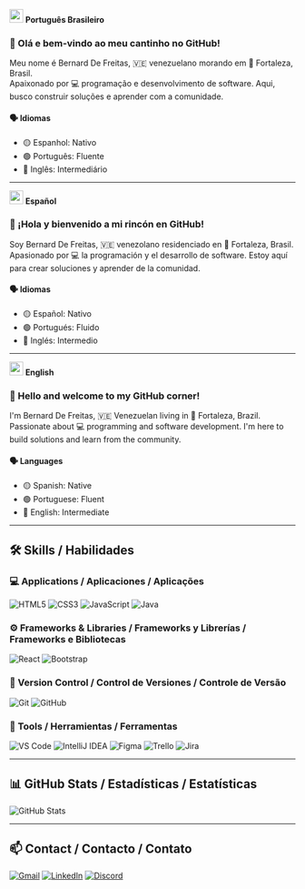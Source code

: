 <!-- 🇧🇷 Português Brasileiro -->
<img src="https://cdn.jsdelivr.net/gh/hjnilsson/country-flags/svg/br.svg" width="24"/> **Português Brasileiro**

### 👋 Olá e bem-vindo ao meu cantinho no GitHub!
Meu nome é Bernard De Freitas, 🇻🇪 venezuelano morando em 📍 Fortaleza, Brasil.  
Apaixonado por 💻 programação e desenvolvimento de software. Aqui, busco construir soluções e aprender com a comunidade.

#### 🗣️ Idiomas
- 🟡 Espanhol: Nativo  
- 🟢 Português: Fluente  
- 🔵 Inglês: Intermediário

---

<!-- 🇪🇸 Español -->
<img src="https://cdn.jsdelivr.net/gh/hjnilsson/country-flags/svg/es.svg" width="24"/> **Español**

### 👋 ¡Hola y bienvenido a mi rincón en GitHub!
Soy Bernard De Freitas, 🇻🇪 venezolano residenciado en 📍 Fortaleza, Brasil.  
Apasionado por 💻 la programación y el desarrollo de software. Estoy aquí para crear soluciones y aprender de la comunidad.

#### 🗣️ Idiomas
- 🟡 Español: Nativo  
- 🟢 Portugués: Fluido  
- 🔵 Inglés: Intermedio

---

<!-- 🇺🇸 English -->
<img src="https://cdn.jsdelivr.net/gh/hjnilsson/country-flags/svg/us.svg" width="24"/> **English**

### 👋 Hello and welcome to my GitHub corner!
I'm Bernard De Freitas, 🇻🇪 Venezuelan living in 📍 Fortaleza, Brazil.  
Passionate about 💻 programming and software development. I'm here to build solutions and learn from the community.

#### 🗣️ Languages
- 🟡 Spanish: Native  
- 🟢 Portuguese: Fluent  
- 🔵 English: Intermediate

---

## 🛠️ Skills / Habilidades

### 💻 Applications / Aplicaciones / Aplicações
<img alt="HTML5" src="https://img.shields.io/badge/html5-%23E34F26.svg?style=for-the-badge&logo=html5&logoColor=white"/> <img alt="CSS3" src="https://img.shields.io/badge/css3-%231572B6.svg?style=for-the-badge&logo=css3&logoColor=white"/> <img alt="JavaScript" src="https://img.shields.io/badge/javascript-%23323330.svg?style=for-the-badge&logo=javascript&logoColor=%23F7DF1E"/> <img alt="Java" src="https://img.shields.io/badge/Java-ED8B00?style=for-the-badge&logo=coffeescript&logoColor=white"/>

### ⚙️ Frameworks & Libraries / Frameworks y Librerías / Frameworks e Bibliotecas
<img alt="React" src="https://img.shields.io/badge/react-%2320232a.svg?style=for-the-badge&logo=react&logoColor=%2361DAFB"/> <img alt="Bootstrap" src="https://img.shields.io/badge/bootstrap-%23563D7C.svg?style=for-the-badge&logo=bootstrap&logoColor=white"/>

### 🔄 Version Control / Control de Versiones / Controle de Versão
<img alt="Git" src="https://img.shields.io/badge/git-%23F05033.svg?style=for-the-badge&logo=git&logoColor=white"/> <img alt="GitHub" src="https://img.shields.io/badge/github-%23121011.svg?style=for-the-badge&logo=github&logoColor=white"/>

### 🧰 Tools / Herramientas / Ferramentas
<img alt="VS Code" src="https://img.shields.io/badge/VSCode-0078d7.svg?style=for-the-badge&logo=visual-studio-code&logoColor=white"/> <img alt="IntelliJ IDEA" src="https://img.shields.io/badge/IntelliJIDEA-000000.svg?style=for-the-badge&logo=intellij-idea&logoColor=white"/> <img alt="Figma" src="https://img.shields.io/badge/figma-%23F24E1E.svg?style=for-the-badge&logo=figma&logoColor=white"/> <img alt="Trello" src="https://img.shields.io/badge/trello-%231E90FF.svg?style=for-the-badge&logo=trello&logoColor=white"/> <img alt="Jira" src="https://img.shields.io/badge/jira-%230A0FFF.svg?style=for-the-badge&logo=jira&logoColor=white"/>

---

## 📊 GitHub Stats / Estadísticas / Estatísticas
![GitHub Stats](https://github-readme-stats.vercel.app/api?username=Bernard301094&show_icons=true&count_private=true&hide=contribs,prs)

---

## 📫 Contact / Contacto / Contato
[![Gmail](https://img.shields.io/badge/Gmail-D14836?style=for-the-badge&logo=gmail&logoColor=white)](mailto:bernard30101994@gmail.com) [![LinkedIn](https://img.shields.io/badge/linkedin-%230077B5.svg?style=for-the-badge&logo=linkedin&logoColor=white)](https://www.linkedin.com/in/bernard-castillo) [![Discord](https://img.shields.io/badge/Discord-%237289DA.svg?style=for-the-badge&logo=discord&logoColor=white)](https://discordapp.com/users/bernard301094)
